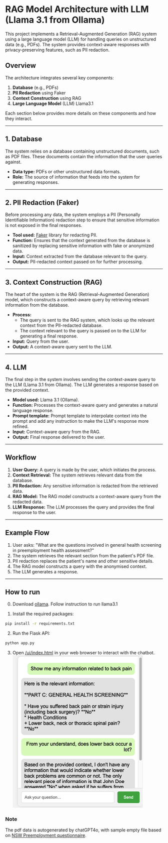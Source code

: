 
# RAG Model Architecture with LLM (Llama 3.1 from Ollama)

This project implements a Retrieval-Augmented Generation (RAG) system using a large language model (LLM) for handling queries on unstructured data (e.g., PDFs). The system provides context-aware responses with privacy-preserving features, such as PII redaction.

## Overview

The architecture integrates several key components:

1. **Database** (e.g., PDFs)
2. **PII Redaction** using Faker
3. **Context Construction** using RAG
4. **Large Language Model** (LLM) Llama3.1

Each section below provides more details on these components and how they interact.

---

## 1. Database

The system relies on a database containing unstructured documents, such as PDF files. These documents contain the information that the user queries against.

- **Data type:** PDFs or other unstructured data formats.
- **Role:** The source of information that feeds into the system for generating responses.

---

## 2. PII Redaction (Faker)

Before processing any data, the system employs a PII (Personally Identifiable Information) redaction step to ensure that sensitive information is not exposed in the final responses.

- **Tool used:** [Faker](https://faker.readthedocs.io/en/master/) library for redacting PII.
- **Function:** Ensures that the context generated from the database is sanitized by replacing sensitive information with fake or anonymized data.
- **Input:** Context extracted from the database relevant to the query.
- **Output:** PII-redacted context passed on for further processing.

---

## 3. Context Construction (RAG)

The heart of the system is the RAG (Retrieval-Augmented Generation) model, which constructs a context-aware query by retrieving relevant information from the database.

- **Process:**
    - The query is sent to the RAG system, which looks up the relevant context from the PII-redacted database.
    - The context relevant to the query is passed on to the LLM for generating a final response.
- **Input:** Query from the user.
- **Output:** A context-aware query sent to the LLM.

---

## 4. LLM 

The final step in the system involves sending the context-aware query to the LLM (Llama 3.1 from Ollama). The LLM generates a response based on the provided context.

- **Model used:** Llama 3.1 (Ollama).
- **Function:** Processes the context-aware query and generates a natural language response.
- **Prompt template:** Prompt template to interpolate context into the prompt and add any instruction to make the LLM's response more refined.
- **Input:** Context-aware query from the RAG.
- **Output:** Final response delivered to the user.

---

## Workflow

1. **User Query:** A query is made by the user, which initiates the process.
2. **Context Retrieval:** The system retrieves relevant data from the database.
3. **PII Redaction:** Any sensitive information is redacted from the retrieved data.
4. **RAG Model:** The RAG model constructs a context-aware query from the redacted data.
5. **LLM Response:** The LLM processes the query and provides the final response to the user.

---

## Example Flow

1. User asks: "What are the questions involved in general health screening in preemployment health assessment?"
2. The system retrieves the relevant section from the patient's PDF file.
3. PII redaction replaces the patient's name and other sensitive details.
4. The RAG model constructs a query with the anonymised context.
5. The LLM generates a response.

---


## How to run
0. Download [ollama](https://github.com/ollama/ollama). Follow instruction to run llama3.1

1. Install the required packages:
```sh
pip install -r requirements.txt
```

2. Run the Flask API:
```sh
python app.py
```

3. Open [/ui/index.html](ui/index.html) in your web browser to interact with the chatbot.
![alt text](image.png)

### Note
The pdf data is autogenerated by chatGPT4o, with sample empty file based on [NSW Preemployment questionnaire](https://www.nnswlhd.health.nsw.gov.au/sites/default/files/inline-files/NNSW-LHN-Pre-Employment-Health-Questionnaire.pdf).

